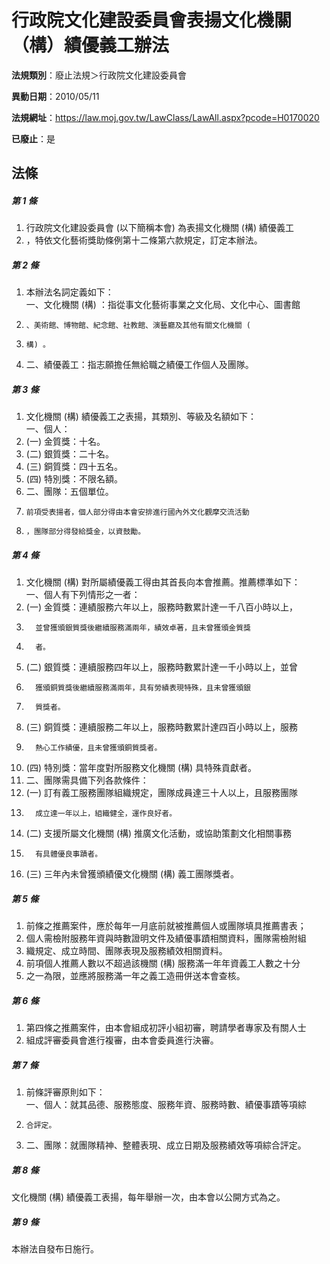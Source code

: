 # 行政院文化建設委員會表揚文化機關（構）績優義工辦法

**法規類別**：廢止法規＞行政院文化建設委員會

**異動日期**：2010/05/11  

**法規網址**：https://law.moj.gov.tw/LawClass/LawAll.aspx?pcode=H0170020

**已廢止**：是



## 法條
##### 第 1 條
1. 行政院文化建設委員會 (以下簡稱本會) 為表揚文化機關 (構) 績優義工
1. ，特依文化藝術獎助條例第十二條第六款規定，訂定本辦法。

##### 第 2 條
1. 本辦法名詞定義如下：  
一、文化機關 (構) ：指從事文化藝術事業之文化局、文化中心、圖書館
1.     、美術館、博物館、紀念館、社教館、演藝廳及其他有關文化機關 (
1.     構) 。
1. 二、績優義工：指志願擔任無給職之績優工作個人及團隊。

##### 第 3 條
1. 文化機關 (構) 績優義工之表揚，其類別、等級及名額如下：  
一、個人：
1.  (一) 金質獎：十名。
1.  (二) 銀質獎：二十名。
1.  (三) 銅質獎：四十五名。
1.  (四) 特別獎：不限名額。
1. 二、團隊：五個單位。
1.     前項受表揚者，個人部分得由本會安排進行國內外文化觀摩交流活動
1.     ，團隊部分得發給獎金，以資鼓勵。

##### 第 4 條
1. 文化機關 (構) 對所屬績優義工得由其首長向本會推薦。推薦標準如下：  
一、個人有下列情形之一者：
1.  (一) 金質獎：連績服務六年以上，服務時數累計達一千八百小時以上，
1.       並曾獲頒銀質獎後繼續服務滿兩年，績效卓著，且未曾獲頒金質獎
1.       者。
1.  (二) 銀質獎：連續服務四年以上，服務時數累計達一千小時以上，並曾
1.       獲頒銅質獎後繼續服務滿兩年，具有勞績表現特殊，且未曾獲頒銀
1.       質獎者。
1.  (三) 銅質獎：連續服務二年以上，服務時數累計達四百小時以上，服務
1.       熱心工作績優，且未曾獲頒銅質獎者。
1.  (四) 特別獎：當年度對所服務文化機關 (構) 具特殊貢獻者。
1. 二、團隊需具備下列各款條件：
1.  (一) 訂有義工服務團隊組織規定，團隊成員達三十人以上，且服務團隊
1.       成立達一年以上，組織健全，運作良好者。
1.  (二) 支援所屬文化機關 (構) 推廣文化活動，或協助策劃文化相關事務
1.       有具體優良事蹟者。
1.  (三) 三年內未曾獲頒績優文化機關 (構) 義工團隊獎者。

##### 第 5 條
1. 前條之推薦案件，應於每年一月底前就被推薦個人或團隊填具推薦書表；
1. 個人需檢附服務年資與時數證明文件及績優事蹟相關資料，團隊需檢附組
1. 織規定、成立時間、團隊表現及服務績效相關資料。
1. 前項個人推薦人數以不超過該機關 (構) 服務滿一年年資義工人數之十分
1. 之一為限，並應將服務滿一年之義工造冊併送本會查核。

##### 第 6 條
1. 第四條之推薦案件，由本會組成初評小組初審，聘請學者專家及有關人士
1. 組成評審委員會進行複審，由本會委員進行決審。

##### 第 7 條
1. 前條評審原則如下：  
一、個人：就其品德、服務態度、服務年資、服務時數、績優事蹟等項綜
1.     合評定。
1. 二、團隊：就團隊精神、整體表現、成立日期及服務績效等項綜合評定。

##### 第 8 條
文化機關 (構) 績優義工表揚，每年舉辦一次，由本會以公開方式為之。

##### 第 9 條
本辦法自發布日施行。


